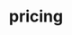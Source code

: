 ---
title: "pricing"
layout: "pricing"
draft: false

pricing:
  enable: true
  subtitle: See Our Plans
  title: 
  pricing_blocks:
  - icon: las la-certificate
    title: Standard
    content: $2.99
    features: 
      - item: Subdomain on OneResume
      - item: Basic Customization
    button: Sign Up
    button_link: https://buy.stripe.com/bIYdRk70x0Vj1AQdQV
  - icon: las la-medal
    title: Professional
    content: $4.99
    features:
      - item: Standard Features
      - item: Link a Custom Domain
      - item: Access to Editor [BETA]
    button: Sign Up
    button_link: https://buy.stripe.com/cN2eVodoV1Zndjy006
  - icon: las la-trophy
    title: Platinum
    content: $9.99
    features:
      - item: Professional Features
      - item: Custom Templates
      - item: Multiple Resumes
      - item: OneResume Card (Coming Soon)
    button: Sign Up
    button_link: https://buy.stripe.com/bIYfZsckR47vbbqaEL
    
subscription_message: Please contact us to cancel your subscription. We plan on implementing a client portal for this purpose in the near future.
    
card_ad:
  enable: true
  block:
  - subtitle: Coming Soon
    title: OneResume Card
    description: It's the last business card you'll ever need. Share your resume easily with a NFC- and QR-enabled card. It's as easy as a tap or a quick scan for anyone you meet.
    image: images/card.png
    
---